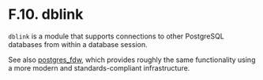 # F.10. dblink

`dblink` is a module that supports connections to other PostgreSQL databases from within a database session.

See also [postgres\_fdw](https://www.postgresql.org/docs/12/postgres-fdw.html), which provides roughly the same functionality using a more modern and standards-compliant infrastructure.

